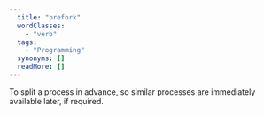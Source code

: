 ```yaml
---
  title: "prefork"
  wordClasses: 
    - "verb"
  tags: 
    - "Programming"
  synonyms: []
  readMore: []
---
```

To split a process in advance, so similar processes are immediately available later, if required.
